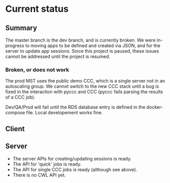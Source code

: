 # Current status

## Summary

The master branch is the dev branch, and is currently broken. We were in-progress to moving apps to be defined and created via JSON, and for the server to update app sessions. Since this project is paused, these issues cannot be addressed until the project is resumed.

### Broken, or does not work

The prod MST uses the public demo CCC, which is a single server not in an autoscaling group. We cannot switch to the new CCC stack until a bug is fixed in the interaction with pyccc and CCC (pyccc fails parsing the results of a CCC job).

Dev/QA/Prod will fail until the RDS database entry is defined in the docker-compose file. Local developement works fine.


## Client

## Server

 - The server APIs for creating/updating sessions is ready.
 - The API for 'quick' jobs is ready.
 - The API for single CCC jobs is ready (although see above).
 - There is no CWL API yet.